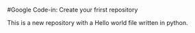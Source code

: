 
#Google Code-in: Create your frirst repository

This is a new repository with a Hello world file written in python.
